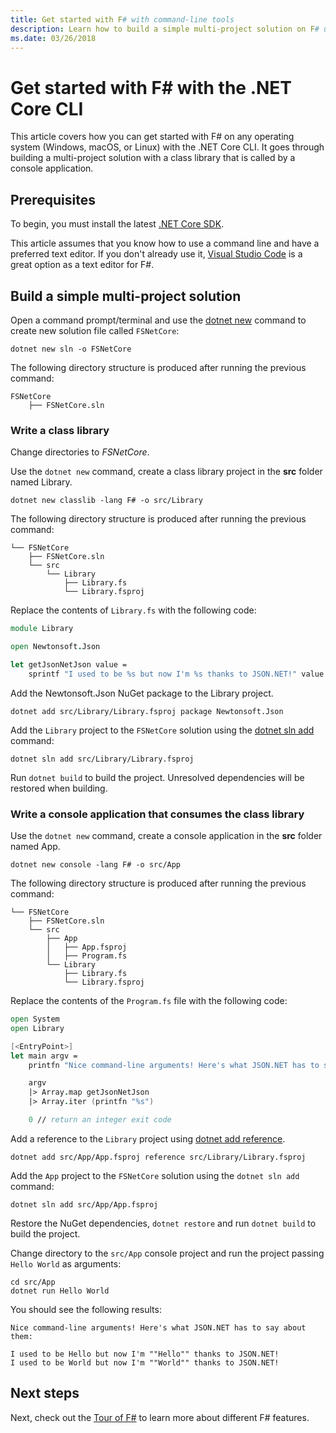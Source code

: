```yaml
---
title: Get started with F# with command-line tools
description: Learn how to build a simple multi-project solution on F# using the .NET Core CLI on any operating system (Windows, macOS, or Linux).
ms.date: 03/26/2018
---
```

# Get started with F# with the .NET Core CLI

This article covers how you can get started with F# on any operating system (Windows, macOS, or Linux) with the .NET Core CLI. It goes through building a multi-project solution with a class library that is called by a console application.

## Prerequisites

To begin, you must install the latest [.NET Core SDK](https://dotnet.microsoft.com/download).

This article assumes that you know how to use a command line and have a preferred text editor. If you don't already use it, [Visual Studio Code](get-started-vscode.md) is a great option as a text editor for F#.

## Build a simple multi-project solution

Open a command prompt/terminal and use the [dotnet new](../../core/tools/dotnet-new.md) command to create new solution file called `FSNetCore`:

```dotnetcli
dotnet new sln -o FSNetCore
```

The following directory structure is produced after running the previous command:

```console
FSNetCore
    ├── FSNetCore.sln
```

### Write a class library

Change directories to *FSNetCore*.

Use the `dotnet new` command, create a class library project in the **src** folder named Library.

```dotnetcli
dotnet new classlib -lang F# -o src/Library
```

The following directory structure is produced after running the previous command:

```console
└── FSNetCore
    ├── FSNetCore.sln
    └── src
        └── Library
            ├── Library.fs
            └── Library.fsproj
```

Replace the contents of `Library.fs` with the following code:

```fsharp
module Library

open Newtonsoft.Json

let getJsonNetJson value =
    sprintf "I used to be %s but now I'm %s thanks to JSON.NET!" value (JsonConvert.SerializeObject(value))
```

Add the Newtonsoft.Json NuGet package to the Library project.

```dotnetcli
dotnet add src/Library/Library.fsproj package Newtonsoft.Json
```

Add the `Library` project to the `FSNetCore` solution using the [dotnet sln add](../../core/tools/dotnet-sln.md) command:

```dotnetcli
dotnet sln add src/Library/Library.fsproj
```

Run `dotnet build` to build the project. Unresolved dependencies will be restored when building.

### Write a console application that consumes the class library

Use the `dotnet new` command, create a console application in the **src** folder named App.

```dotnetcli
dotnet new console -lang F# -o src/App
```

The following directory structure is produced after running the previous command:

```console
└── FSNetCore
    ├── FSNetCore.sln
    └── src
        ├── App
        │   ├── App.fsproj
        │   ├── Program.fs
        └── Library
            ├── Library.fs
            └── Library.fsproj
```

Replace the contents of the `Program.fs` file with the following code:

```fsharp
open System
open Library

[<EntryPoint>]
let main argv =
    printfn "Nice command-line arguments! Here's what JSON.NET has to say about them:"

    argv
    |> Array.map getJsonNetJson
    |> Array.iter (printfn "%s")

    0 // return an integer exit code
```

Add a reference to the `Library` project using [dotnet add reference](../../core/tools/dotnet-add-reference.md).

```dotnetcli
dotnet add src/App/App.fsproj reference src/Library/Library.fsproj
```

Add the `App` project to the `FSNetCore` solution using the `dotnet sln add` command:

```dotnetcli
dotnet sln add src/App/App.fsproj
```

Restore the NuGet dependencies, `dotnet restore` and run `dotnet build` to build the project.

Change directory to the `src/App` console project and run the project passing `Hello World` as arguments:

```dotnetcli
cd src/App
dotnet run Hello World
```

You should see the following results:

```console
Nice command-line arguments! Here's what JSON.NET has to say about them:

I used to be Hello but now I'm ""Hello"" thanks to JSON.NET!
I used to be World but now I'm ""World"" thanks to JSON.NET!
```

## Next steps

Next, check out the [Tour of F#](../tour.md) to learn more about different F# features.

